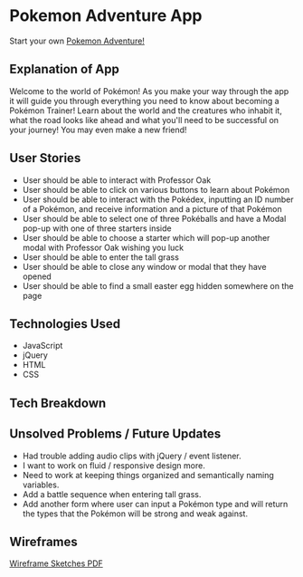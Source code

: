 # Pokemon Adventure App
Start your own [Pokemon Adventure!](https://upbeat-clarke-71de29.netlify.app)

## Explanation of App
Welcome to the world of Pokémon! As you make your way through the app it will guide you through everything you need to know about becoming a Pokémon Trainer! Learn about the world and the creatures who inhabit it,  what the road looks like ahead and what you'll need to be successful on your journey! You may even make a new friend!

## User Stories
- User should be able to interact with Professor Oak
- User should be able to click on various buttons to learn about Pokémon
- User should be able to interact with the Pokédex, inputting an ID number of a Pokémon, and receive information and a picture of that Pokémon
- User should be able to select one of three Pokéballs and have a Modal pop-up with one of three starters inside
- User should be able to choose a starter which will pop-up another modal with Professor Oak wishing you luck
- User should be able to enter the tall grass
- User should be able to close any window or modal that they have opened
- User should be able to find a small easter egg hidden somewhere on the page

## Technologies Used
- JavaScript
- jQuery
- HTML
- CSS

## Tech Breakdown



## Unsolved Problems / Future Updates
- Had trouble adding audio clips with jQuery / event listener.  
- I want to work on fluid / responsive design more.
- Need to work at keeping things organized and semantically naming variables.  
- Add a battle sequence when entering tall grass.
- Add another form where user can input a Pokémon type and will return the types that the Pokémon will be strong and weak against.

## Wireframes
[Wireframe Sketches PDF](https://github.com/thewrightbrandon/poke-adventure-app/files/6290650/wire-frame-poke-app.pdf)

